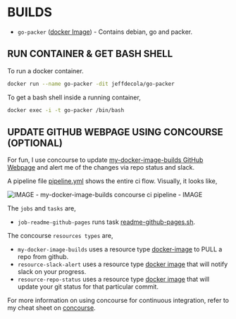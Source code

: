 
# BUILDS

* `go-packer`
  ([docker Image](https://hub.docker.com/r/jeffdecola/go-packer)) -
  Contains debian, go and packer.

## RUN CONTAINER & GET BASH SHELL

To run a docker container.

```bash
docker run --name go-packer -dit jeffdecola/go-packer
```

To get a bash shell inside a running container,

```bash
docker exec -i -t go-packer /bin/bash
```

## UPDATE GITHUB WEBPAGE USING CONCOURSE (OPTIONAL)

For fun, I use concourse to update
[my-docker-image-builds GitHub Webpage](https://jeffdecola.github.io/my-docker-image-builds/)
and alert me of the changes via repo status and slack.

A pipeline file [pipeline.yml](https://github.com/JeffDeCola/my-docker-image-builds/tree/master/ci/pipeline.yml)
shows the entire ci flow. Visually, it looks like,

![IMAGE - my-docker-image-builds concourse ci pipeline - IMAGE](pics/my-docker-image-builds-pipeline.jpg)

The `jobs` and `tasks` are,

* `job-readme-github-pages` runs task
  [readme-github-pages.sh](https://github.com/JeffDeCola/my-docker-image-builds/tree/master/ci/scripts/readme-github-pages.sh).

The concourse `resources types` are,

* `my-docker-image-builds` uses a resource type
  [docker-image](https://hub.docker.com/r/concourse/git-resource/)
  to PULL a repo from github.
* `resource-slack-alert` uses a resource type
  [docker image](https://hub.docker.com/r/cfcommunity/slack-notification-resource)
  that will notify slack on your progress.
* `resource-repo-status` uses a resource type
  [docker image](https://hub.docker.com/r/dpb587/github-status-resource)
  that will update your git status for that particular commit.

For more information on using concourse for continuous integration,
refer to my cheat sheet on [concourse](https://github.com/JeffDeCola/my-cheat-sheets/tree/master/software/operations-tools/continuous-integration-continuous-deployment/concourse-cheat-sheet).
